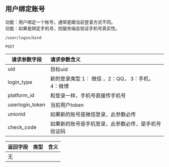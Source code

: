 ## 用户绑定账号

功能：用户绑定一个帐号，通常是跟当前登录方式不同。  
功能：如果是绑定手机号，则服务端会验证手机号真实性。

~~~
/user/login/bind
~~~
~~~
POST
~~~

| 请求参数字段        | 请求参数含义  |
| -------- |:------|
|uid | 目标uid  |
|login_type | 新的登录类型 1： 微信 ，2：QQ， 3：手机， 4：微博  |
|platform_id | 和登录一样，手机号直接传手机号 |
|userlogin_token | 当前用户token  |
|unionid | 如果新的账号是微信登录，此参数必传  |
|check_code | 如果新的账号是手机登录，此参数必传，是手机号验证码 |


| 返回字段        | 类型 |含义  |
| -------- |:------|:------|
| 无        |    |   |

